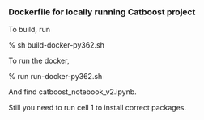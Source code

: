 ### Dockerfile for locally running Catboost project

To build, run

% sh build-docker-py362.sh

To run the docker,

% run run-docker-py362.sh

And find catboost_notebook_v2.ipynb.

Still you need to run cell 1 to install correct packages.
